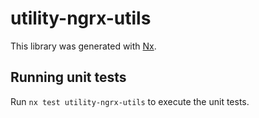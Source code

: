 # utility-ngrx-utils

This library was generated with [Nx](https://nx.dev).

## Running unit tests

Run `nx test utility-ngrx-utils` to execute the unit tests.
